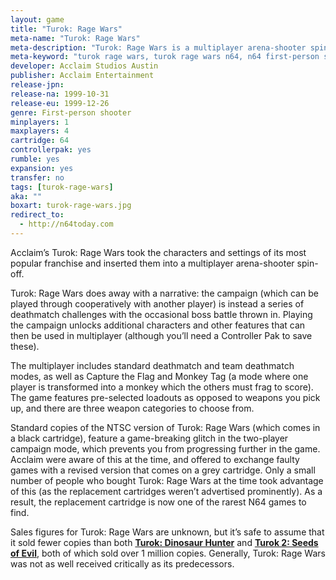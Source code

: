 ```yaml
---
layout: game
title: "Turok: Rage Wars"
meta-name: "Turok: Rage Wars"
meta-description: "Turok: Rage Wars is a multiplayer arena-shooter spin-off set in the Turok universe. It was released in 1999 for the Nintendo 64."
meta-keyword: "turok rage wars, turok rage wars n64, n64 first-person shooter game, nintendo 64"
developer: Acclaim Studios Austin
publisher: Acclaim Entertainment
release-jpn: 
release-na: 1999-10-31
release-eu: 1999-12-26
genre: First-person shooter
minplayers: 1
maxplayers: 4
cartridge: 64
controllerpak: yes
rumble: yes
expansion: yes
transfer: no
tags: [turok-rage-wars]
aka: ""
boxart: turok-rage-wars.jpg
redirect_to:
  - http://n64today.com
---
```

Acclaim’s Turok: Rage Wars took the characters and settings of its most popular franchise and inserted them into a multiplayer arena-shooter spin-off.

Turok: Rage Wars does away with a narrative: the campaign (which can be played through cooperatively with another player) is instead a series of deathmatch challenges with the occasional boss battle thrown in. Playing the campaign unlocks additional characters and other features that can then be used in multiplayer (although you’ll need a Controller Pak to save these).

The multiplayer includes standard deathmatch and team deathmatch modes, as well as Capture the Flag and Monkey Tag (a mode where one player is transformed into a monkey which the others must frag to score). The game features pre-selected loadouts as opposed to weapons you pick up, and there are three weapon categories to choose from.

Standard copies of the NTSC version of Turok: Rage Wars (which comes in a black cartridge), feature a game-breaking glitch in the two-player campaign mode, which prevents you from progressing further in the game. Acclaim were aware of this at the time, and offered to exchange faulty games with a revised version that comes on a grey cartridge. Only a small number of people who bought Turok: Rage Wars at the time took advantage of this (as the replacement cartridges weren’t advertised prominently). As a result, the replacement cartridge is now one of the rarest N64 games to find.

Sales figures for Turok: Rage Wars are unknown, but it’s safe to assume that it sold fewer copies than both [**Turok: Dinosaur Hunter**](/games/turok-dinosaur-hunter.html) and [**Turok 2: Seeds of Evil**](/games/turok-2-seeds-of-evil.html), both of which sold over 1 million copies. Generally, Turok: Rage Wars was not as well received critically as its predecessors.
